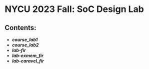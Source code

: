 <!-- title: NYCU 2023 SoC Design Lab -->
NYCU 2023 Fall: SoC Design Lab
===


Contents:
---
- ***course_lab1*** 
- ***course_lab2*** 
- ***lab-fir*** 
- ***lab-exmem_fir*** 
- ***lab-caravel_fir*** 
<br>
